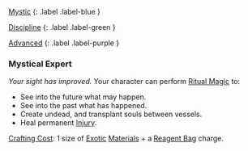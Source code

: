 
[Mystic](Game/Character-Development#Mystic)
{: .label .label-blue }

[Discipline](Game/Character-Development#Discipline)
{: .label .label-green }

[Advanced](Game/Character-Development#Advanced)
{: .label .label-purple }
### Mystical Expert
*Your sight has improved.*
Your character can perform [Ritual Magic](Magic#Ritual%20Magic) to:
- See into the future what may happen.
- See into the past what has happened.
- Create undead, and transplant souls between vessels.
- Heal permanent [Injury](Game/Core/Injury).

[Crafting Cost](Core/Terminology#Crafting%20Cost): 1 size of [Exotic](Materials#Exotic) [Materials](Materials) + a [Reagent Bag](Game/Example-Gear#Reagent%20Bag) charge.